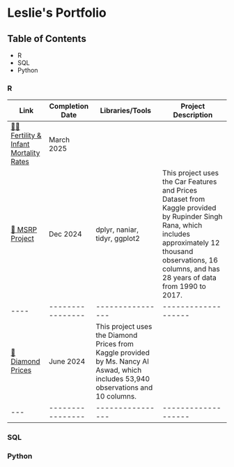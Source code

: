# Leslie's Portfolio

## Table of Contents
- R
- SQL
- Python 

### R
| Link | Completion Date | Libraries/Tools | Project Description |
| ---- | ----------------| ----------------| ------------------- |
| [👶🏼 Fertility & Infant Mortality Rates]((https://github.com/lescer3/PSTAT100-final/blob/main/final_project.pdf)) | March 2025 |  |
| [🚙 MSRP Project](https://github.com/lescer3/MSRP-Project) | Dec 2024 | dplyr, naniar, tidyr, ggplot2 | This project uses the Car Features and Prices Dataset from Kaggle provided by Rupinder Singh Rana, which includes approximately 12 thousand observations, 16 columns, and has 28 years of data from 1990 to 2017. |
| ---- | ----------------| ----------------| ------------------- |
| [💎 Diamond Prices](https://github.com/lescer3/Diamond-Prices) | June 2024 | This project uses the Diamond Prices from Kaggle provided by Ms. Nancy Al Aswad, which includes 53,940 observations and 10 columns. |
| --- | ---------------- | ----------------| ------------------- |


### SQL

### Python
